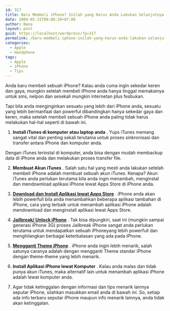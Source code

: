 ```yaml
---
id: 317
title: Baru Membeli iPhone? Inilah yang Harus Anda Lakukan Selanjutnya.
date: 2009-05-31T09:08:20+07:00
author: Nana
layout: post
guid: https://localhost/wordpress/?p=317
permalink: /baru-membeli-iphone-inilah-yang-harus-anda-lakukan-selanjutnya/
categories:
  - Apple
  - Handphone
tags:
  - Apple
  - iPhone
  - Tips
---
```

Anda baru membeli sebuah iPhone? Kalau anda cuma ingin sekedar keren dan gaya, mungkin setelah membeli iPhone anda hanya tinggal memakainya untuk sms, nelpon dan sesekali mungkin internetan plus fesbukan.

Tapi bila anda menginginkan sesuatu yang lebih dari iPhone anda, sesuatu yang lebih bermanfaat dan powerful dibandingkan hanya sekedar gaya dan keren, maka setelah membeli sebuah iPhone anda paling tidak harus melakukan hal-hal seperti di bawah ini.

1. **Install iTunes di komputer atau laptop anda** . Yups iTunes memang sangat vital dan penting sekali terutama untuk proses sinkronisasi dan transfer antara iPhone dan komputer anda.

Dengan iTunes terinstal di komputer, anda bisa dengan mudah membackup data di iPhone anda dan melakukan proses transfer file.

2. **Membuat Akun iTunes** . Salah satu hal yang mesti anda lakukan setelah membeli iPhone adalah membuat sebuah akun iTunes. Kenapa? Akun iTunes anda perlukan terutama bila anda ingin menambah, menginstal dan mendownload aplikasi iPhone lewat Apps Store di iPhone anda.

3. [**Download dan Install Aplikasi lewat Apps Store**](https://www.tasikisme.com/cara-menginstal-aplikasi-iphone-lewat-app-store "Cara Download Aplikasi iPhone lewat Apps Store") . iPhone anda akan lebih powerfull bila anda menambahkan beberapa aplikasi tambahan di iPhone, cara yang terbaik untuk menambah aplikasi iPhone adalah mendownload dan menginstall aplikasi lewat Apps Store.

4. [**Jailbreak/ Unlock iPhone**](https://www.tasikisme.com/tutorial-singkat-cara-jailbreak-iphone-3g "Langkah demi langkah jailbreak iPhone") . Tak bisa dipungkiri, saat ini (mungkin sampai generasi iPhone 3G) proses Jailbreak iPhone sangat anda perlukan terutama untuk mendapatkan sebuah iPhoneyang lebih powerfull dan menghilangkan berbagai keterbatasan yang ada pada iPhone.

5. [**Mengganti Theme iPhone**](https://www.tasikisme.com/cara-mengganti-theme-pada-iphone "Cara merubah theme iPhone ") . iPhone anda ingin lebih menarik, salah satunya caranya adalah dengan mengganti Theme standar iPhone dengan theme-theme yang lebih menarik.

6. **Install Aplikasi iPhone lewat Komputer** . Kalau anda malas dan tidak punya akun iTunes, maka alternatif lain untuk menambah aplikasi iPhone adalah lewat komputer anda.

7. Agar tidak ketinggalan dengan informasi dan tips menarik lainnya seputar iPhone, silahkan masukkan email anda di bawah ini. So, setiap ada info terbaru seputar iPhone maupun info menarik lainnya, anda tidak akan ketinggalan.